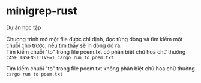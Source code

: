 # minigrep-rust
Dự án học tập

Chương trình mở một file được chỉ định, đọc từng dòng và tìm kiếm một chuỗi cho trước, nếu tìm thấy sẽ in dòng đó ra.  
Tìm kiếm chuỗi "to" trong file poem.txt có phân biệt chữ hoa chữ thường  
`CASE_INSENSITIVE=1 cargo run to poem.txt`  

Tìm kiếm chuỗi "to" trong file poem.txt không phân biệt chữ hoa chữ thường  
`cargo run to poem.txt`
